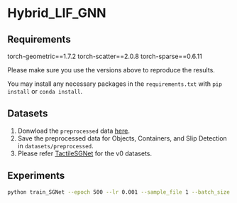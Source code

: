 # Hybrid_LIF_GNN

## Requirements
torch-geometric==1.7.2
torch-scatter==2.0.8
torch-sparse==0.6.11

Please make sure you use the versions above to reproduce the results.

You may install any necessary packages in the `requirements.txt` with `pip install` or `conda install`.

## Datasets

1. Donwload the `preprocessed` data [here](https://clear-nus.github.io/visuotactile/download.html).
2. Save the preprocessed data for Objects, Containers, and Slip Detection in `datasets/preprocessed`.
3. Please refer [TactileSGNet](https://github.com/clear-nus/TactileSGNet) for the v0 datasets.

## Experiments

```bash
python train_SGNet --epoch 500 --lr 0.001 --sample_file 1 --batch_size 8 --fingers both --data_dir <preporcessed data dir> --hidden_size 32 --loss NumSpikes --mode location --network_config <network_config>/container_weight_location.yml  --task cw --checkpoint_dir <checkpoint dir>
```
